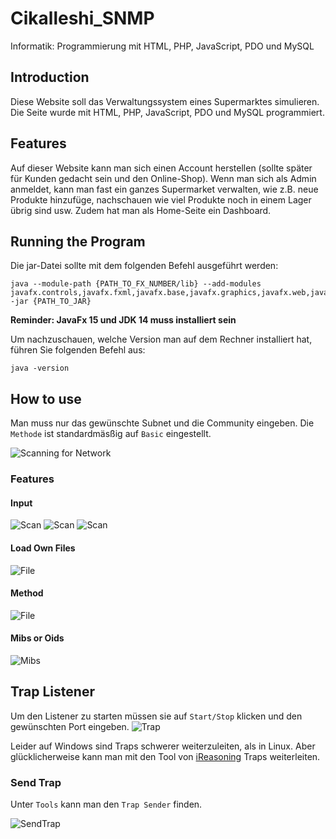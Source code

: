 # Cikalleshi_SNMP
Informatik: Programmierung mit HTML, PHP, JavaScript, PDO und MySQL

## Introduction

Diese Website soll das Verwaltungssystem eines Supermarktes simulieren. Die Seite wurde mit HTML, PHP, JavaScript, PDO und MySQL programmiert.


## Features

Auf dieser Website kann man sich einen Account herstellen (sollte später für Kunden gedacht sein und den Online-Shop). Wenn man sich als Admin anmeldet, kann man fast ein ganzes Supermarket verwalten, wie z.B. neue Produkte hinzufüge, nachschauen wie viel Produkte noch in einem Lager übrig sind usw. Zudem hat man als Home-Seite ein Dashboard. 


## Running the Program

Die jar-Datei sollte mit dem folgenden Befehl ausgeführt werden:

```
java --module-path {PATH_TO_FX_NUMBER/lib} --add-modules javafx.controls,javafx.fxml,javafx.base,javafx.graphics,javafx.web,javafx.swing -jar {PATH_TO_JAR}
```
**Reminder: JavaFx 15 und JDK 14 muss installiert sein**

Um nachzuschauen, welche Version man auf dem Rechner installiert hat, führen Sie folgenden Befehl aus:
```
java -version
```
## How to use

Man muss nur das gewünschte Subnet und die Community eingeben. Die `Methode` ist standardmäsßig auf `Basic` eingestellt.

![Scanning for Network](src/example.png)

### Features

#### Input

![Scan](src/1Schreibweise.png)
![Scan](src/2Schreibweise.png)
![Scan](src/3Schreibweise.png)

#### Load Own Files

![File](src/File.png)

#### Method

![File](src/SelectGet.png)

#### Mibs or Oids

![Mibs](src/ShowMib.gif)


## Trap Listener

Um den Listener zu starten müssen sie auf `Start/Stop` klicken und den gewünschten Port eingeben.
![Trap](src/GetTrap.png)

Leider auf Windows sind Traps schwerer weiterzuleiten, als in Linux. Aber glücklicherweise kann man mit den Tool von [iReasoning](https://www.ireasoning.com/) Traps weiterleiten. 

### Send Trap

Unter `Tools` kann man den `Trap Sender` finden.

![SendTrap](src/SendTrap.png)

